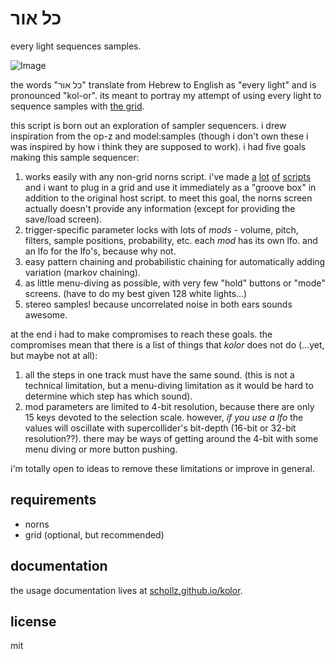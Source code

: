 # כל אור

every light sequences samples.

![Image](https://user-images.githubusercontent.com/6550035/104591857-284ddb80-5622-11eb-8c7a-cb1aaff0894b.png)


the words "כל אור" translate from Hebrew to English as "every light" and is pronounced "kol-or". its meant to portray my attempt of using every light to sequence samples with [the grid](https://monome.org/docs/grid/).

this script is born out an exploration of sampler sequencers. i drew inspiration from the op-z and model:samples (though i don't own these i was inspired by how i think they are supposed to work). i had five goals making this sample sequencer:

1. works easily with any non-grid norns script. i've made [a](https://github.com/schollz/oooooo) [lot](https://github.com/schollz/downtown) [of](https://github.com/schollz/barcode) [scripts](https://github.com/schollz/glitchlets) and i want to plug in a grid and use it immediately as a "groove box" in addition to the original host script. to meet this goal, the norns screen actually doesn't provide any information (except for providing the save/load screen).
2. trigger-specific parameter locks with lots of *mods* - volume, pitch, filters, sample positions, probability, etc. each *mod* has its own lfo. and an lfo for the lfo's, because why not.
3. easy pattern chaining and probabilistic chaining for automatically adding variation (markov chaining).
4. as little menu-diving as possible, with very few "hold" buttons or "mode" screens. (have to do my best given 128 white lights...)
5. stereo samples! because uncorrelated noise in both ears sounds awesome.

at the end i had to make compromises to reach these goals. the compromises mean that there is a list of things that *kolor* does not do (...yet, but maybe not at all):

1. all the steps in one track must have the same sound. (this is not a technical limitation, but a menu-diving limitation as it would be hard to determine which step has which sound).
2. mod parameters are limited to 4-bit resolution, because there are only 15 keys devoted to the selection scale. however, *if you use a lfo* the values will oscillate with supercollider's bit-depth (16-bit or 32-bit resolution??). there may be ways of getting around the 4-bit with some menu diving or more button pushing.

i'm totally open to ideas to remove these limitations or improve in general.

## requirements

- norns
- grid (optional, but recommended)

## documentation

the usage documentation lives at [schollz.github.io/kolor](https://schollz.github.io/kolor/).

## license

mit
